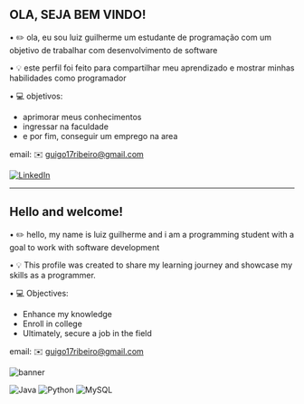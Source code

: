 OLA, SEJA BEM VINDO!
------------------------
• ✏️ ola, eu sou luiz guilherme um estudante de programação com um objetivo de trabalhar com desenvolvimento de software

• 💡 este perfil foi feito para compartilhar meu aprendizado e mostrar minhas habilidades como programador

• 💻 objetivos: 
- aprimorar meus conhecimentos
- ingressar na faculdade
- e por fim, conseguir um emprego na area


email: ✉️ guigo17ribeiro@gmail.com


[![LinkedIn](https://img.shields.io/badge/LinkedIn-0077B5?style=for-the-badge&logo=linkedin&logoColor=white)](https://www.linkedin.com/in/luiz-guilherme-carvalho-ribeiro-12032829b/)

______________________________

Hello and welcome!
-----------------------------
• ✏️ hello, my name is luiz guilherme and i am a programming student with a goal to work with software development 

• 💡 This profile was created to share my learning journey and showcase my skills as a programmer.

• 💻 Objectives:

- Enhance my knowledge
- Enroll in college
- Ultimately, secure a job in the field


email: ✉️ guigo17ribeiro@gmail.com

![banner](https://github.com/guigokw/guigokw/assets/156839451/684e397f-6547-4374-b803-80d8ed939882)

![Java](https://img.shields.io/badge/java-%23ED8B00.svg?style=for-the-badge&logo=openjdk&logoColor=white) ![Python](https://img.shields.io/badge/python-3670A0?style=for-the-badge&logo=python&logoColor=ffdd54)	![MySQL](https://img.shields.io/badge/MySQL-00000F?style=for-the-badge&logo=mysql&logoColor=white)

